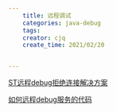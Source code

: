```yaml
---
    title: 远程调试
    categories: java-debug
    tags:
    creator: cjq
    create_time: 2021/02/20


---
```


[ST远程debug拒绝连接解决方案](https://km.sankuai.com/page/432424885)

[如何远程debug服务的代码](https://km.sankuai.com/page/213152503)